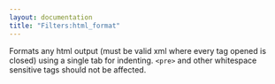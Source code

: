 ```yaml
---
layout: documentation
title: "Filters:html_format"
---
```


Formats any html output (must be valid xml where every tag opened is closed) using a single tab for indenting. `<pre>` and other whitespace sensitive tags should not be affected.